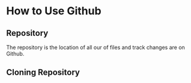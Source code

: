 # How to Use Github

## Repository
The repository is the location of all our of files and track changes are on Github. 

###

## Cloning Repository
